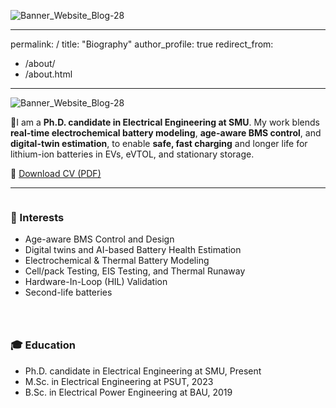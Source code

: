![Banner_Website_Blog-28](https://github.com/user-attachments/assets/ea237ca3-913a-45da-85c9-4137b11c0b8e)

---
permalink: /
title: "Biography"
author_profile: true
redirect_from: 
  - /about/
  - /about.html
---
![Banner_Website_Blog-28](https://github.com/user-attachments/assets/127f7ac9-7489-4f07-81e5-a2e51aef9986)

🔋I am a **Ph.D. candidate in Electrical Engineering at SMU**. My work blends **real-time electrochemical battery modeling**, **age-aware BMS control**, and **digital-twin estimation**, to enable **safe, fast charging** and longer life for lithium-ion batteries in EVs, eVTOL, and stationary storage.

📄 <a class="btn btn--primary btn--large"
   href="https://MohammadQasem97.github.io/Mohammad_Qasem.github.io/files/MQ_CV.pdf"
   target="_blank" rel="noopener">Download CV (PDF)</a>

<hr/>

<style>
.about-split{display:flex;flex-wrap:wrap;gap:28px}
.about-split > div{flex:1 1 320px;min-width:280px}
</style>

<div class="about-split">
  <div>
    <h3>🧠 Interests</h3>
    <ul>
      <li> Age-aware BMS Control and Design</li>
      <li> Digital twins and AI-based Battery Health Estimation</li>
      <li> Electrochemical & Thermal Battery Modeling</li>
      <li> Cell/pack Testing, EIS Testing, and Thermal Runaway</li>
      <li> Hardware-In-Loop (HIL) Validation</li>
      <li> Second-life batteries</li>
    </ul>
  </div>
  <div>
    <h3>🎓 Education</h3>
    <ul>
      <li> Ph.D. candidate in Electrical Engineering at SMU, Present</li>
      <li> M.Sc. in Electrical Engineering at PSUT, 2023</li>
      <li> B.Sc. in Electrical Power Engineering at BAU, 2019</li>
    </ul>
  </div>
</div>
